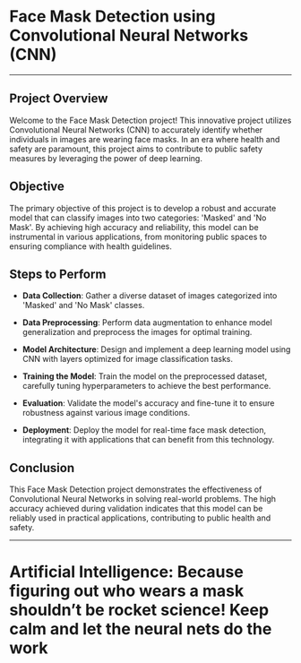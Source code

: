 # Face Mask Detection using Convolutional Neural Networks (CNN)

---

## Project Overview

Welcome to the Face Mask Detection project! This innovative project utilizes Convolutional Neural Networks (CNN) to accurately identify whether individuals in images are wearing face masks. In an era where health and safety are paramount, this project aims to contribute to public safety measures by leveraging the power of deep learning.


## Objective

The primary objective of this project is to develop a robust and accurate model that can classify images into two categories: 'Masked' and 'No Mask'. By achieving high accuracy and reliability, this model can be instrumental in various applications, from monitoring public spaces to ensuring compliance with health guidelines.

## Steps to Perform

  - **Data Collection**: Gather a diverse dataset of images categorized into 'Masked' and 'No Mask' classes.
    
  - **Data Preprocessing**: Perform data augmentation to enhance model generalization and preprocess the images for optimal training.
    
  - **Model Architecture**: Design and implement a deep learning model using CNN with layers optimized for image classification tasks.
    
  - **Training the Model**: Train the model on the preprocessed dataset, carefully tuning hyperparameters to achieve the best performance.
    
  - **Evaluation**: Validate the model's accuracy and fine-tune it to ensure robustness against various image conditions.
    
  - **Deployment**: Deploy the model for real-time face mask detection, integrating it with applications that can benefit from this technology.

## Conclusion

This Face Mask Detection project demonstrates the effectiveness of Convolutional Neural Networks in solving real-world problems. The high accuracy achieved during validation indicates that this model can be reliably used in practical applications, contributing to public health and safety.

---

# Artificial Intelligence: Because figuring out who wears a mask shouldn’t be rocket science! Keep calm and let the neural nets do the work
